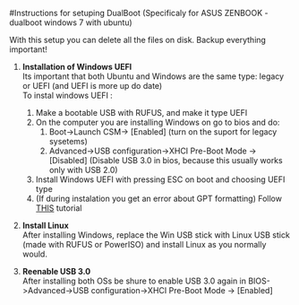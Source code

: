 #Instructions for setuping DualBoot (Specificaly for ASUS ZENBOOK  - dualboot windows 7 with ubuntu)

With this setup you can delete all the files on disk. Backup everything important!

1. **Installation of Windows UEFI**  
Its important that both Ubuntu and Windows are the same type: legacy or UEFI (and UEFI is more up do date)  
To instal windows UEFI :
    1. Make a bootable USB with RUFUS, and make it type UEFI
    1. On the computer you are installing Windows on go to bios and do:
        1. Boot->Launch CSM-> [Enabled]  (turn on the suport for legacy sysetems)
        1. Advanced->USB configuration->XHCI Pre-Boot Mode -> [Disabled] (Disable USB 3.0 in bios, because this usually works only with USB 2.0)
    1. Install Windows UEFI with pressing ESC on boot and choosing UEFI type
    1. (If during instalation you get an error about GPT formatting) Follow [THIS](https://docs.microsoft.com/en-us/windows-hardware/manufacture/desktop/windows-setup-installing-using-the-mbr-or-gpt-partition-style) tutorial
    
1. **Install Linux**  
After installing Windows, replace the Win USB stick with Linux USB stick (made with RUFUS or PowerISO) and install Linux as you normally would.

1. **Reenable USB 3.0**  
After installing both OSs be shure to enable USB 3.0 again in BIOS->Advanced->USB configuration->XHCI Pre-Boot Mode -> [Enabled]       
    